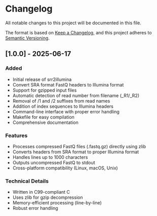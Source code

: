 # Changelog

All notable changes to this project will be documented in this file.

The format is based on [Keep a Changelog](https://keepachangelog.com/en/1.0.0/),
and this project adheres to [Semantic Versioning](https://semver.org/spec/v2.0.0.html).

## [1.0.0] - 2025-06-17

### Added
- Initial release of srr2illumina
- Convert SRA format FastQ headers to Illumina format
- Support for gzipped input files
- Automatic detection of read number from filename (_R1/_R2)
- Removal of /1 and /2 suffixes from read names
- Addition of index sequences to Illumina headers
- Command-line interface with proper error handling
- Makefile for easy compilation
- Comprehensive documentation

### Features
- Processes compressed FastQ files (.fastq.gz) directly using zlib
- Converts headers from SRA format to proper Illumina format
- Handles lines up to 1000 characters
- Outputs uncompressed FastQ to stdout
- Cross-platform compatibility (Linux, macOS, Unix)

### Technical Details
- Written in C99-compliant C
- Uses zlib for gzip decompression
- Memory-efficient processing (line-by-line)
- Robust error handling
